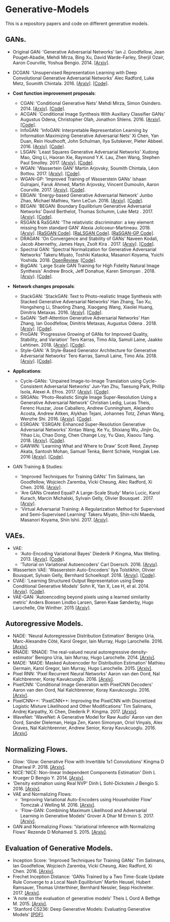 # Generative-Models
This is a repository papers and code on different generative models.

## GANs.
* Original GAN: 'Generative Adversarial Networks' Ian J. Goodfellow, Jean Pouget-Abadie, Mehdi Mirza, Bing Xu, David Warde-Farley, Sherjil Ozair, Aaron Courville, Yoshua Bengio. 2014. [[Arxiv]](https://arxiv.org/pdf/1406.2661.pdf).
* DCGAN: 'Unsupervised Representation Learning with Deep Convolutional Generative Adversarial Networks' Alec Radford, Luke Metz, Soumith Chintala. 2016. [[Arxiv]](https://arxiv.org/abs/1511.06434). [[Code]](https://github.com/AdalbertoCq/Generative-Models/blob/master/GANs/DCGAN.py).

* __Cost function improvement proposals__:
  * CGAN: 'Conditional Generative Nets' Mehdi Mirza, Simon Osindero. 2014. [[Arxiv]](https://arxiv.org/abs/1411.1784). [[Code]]().
  * ACGAN: 'Conditional Image Synthesis With Auxiliary Classifier GANs' Augustus Odena, Christopher Olah, Jonathon Shlens. 2016. [[Arxiv]](https://arxiv.org/abs/1610.09585). [[Code]]().
  * InfoGAN: 'InfoGAN: Interpretable Representation Learning by Information Maximizing Generative Adversarial Nets' Xi Chen, Yan Duan, Rein Houthooft, John Schulman, Ilya Sutskever, Pieter Abbeel. 2016. [[Arxiv]](https://arxiv.org/abs/1606.03657). [[Code]]().
  * LSGAN: 'Least Squares Generative Adversarial Networks' Xudong Mao, Qing Li, Haoran Xie, Raymond Y.K. Lau, Zhen Wang, Stephen Paul Smolley. 2017. [[Arxiv]](https://arxiv.org/abs/1611.04076). [[Code]](https://github.com/AdalbertoCq/Generative-Models/blob/master/GANs/LSGAN.py).
  * WGAN: 'Wassertein GAN' Martin Arjovsky, Soumith Chintala, Léon Bottou. 2017. [[Arxiv]](https://arxiv.org/abs/1701.07875). [[Code]](https://github.com/AdalbertoCq/Generative-Models/blob/master/GANs/WGAN.py).
  * WGAN-GP: 'Improved Training of Wasserstein GANs' Ishaan Gulrajani, Faruk Ahmed, Martin Arjovsky, Vincent Dumoulin, Aaron Courville. 2017. [[Arxiv]](https://arxiv.org/abs/1704.00028). [[Code]](https://github.com/AdalbertoCq/Generative-Models/blob/master/GANs/WGAN_GP.py).
  * EBGAN: 'Energy-based Generative Adversarial Network' Junbo Zhao, Michael Mathieu, Yann LeCun. 2016. [[Arxiv]](https://arxiv.org/abs/1609.03126). [[Code]]().
  * BEGAN: 'BEGAN: Boundary Equilibrium Generative Adversarial Networks' David Berthelot, Thomas Schumm, Luke Metz
. 2017. [[Arxiv]](https://arxiv.org/abs/1703.10717). [[Code]]().
  * RSGAN & RaSGAN: 'The relativistic discriminator: a key element missing from standard GAN' Alexia Jolicoeur-Martineau. 2018. [[Arxiv]](https://arxiv.org/abs/1807.00734). [[RaSGAN Code]](https://github.com/AdalbertoCq/Generative-Models/blob/master/GANs/RaSGAN.py). [[RaLSGAN Code]](https://github.com/AdalbertoCq/Generative-Models/blob/master/GANs/RaLSGAN.py). [[RaSGAN-GP Code]](https://github.com/AdalbertoCq/Generative-Models/blob/master/GANs/RaSGAN_FP.py).
  * DRAGAN: 'On Convergence and Stability of GANs' Naveen Kodali, Jacob Abernethy, James Hays, Zsolt Kira
. 2017. [[Arxiv]](https://arxiv.org/abs/1705.07215). [[Code]]().
  * Spectral GAN: 'Spectral Normalization for Generative Adversarial Networks' Takeru Miyato, Toshiki Kataoka, Masanori Koyama, Yuichi Yoshida. 2018. [OpenReview](https://openreview.net/forum?id=B1QRgziT-). [[Code]]().
  * BigGAN: 'Large Scale GAN Training for High Fidelity Natural Image Synthesis' Andrew Brock, Jeff Donahue, Karen Simonyan
. 2018. [[Arxiv]](https://arxiv.org/abs/1809.11096). [[Code]]().
  
* __Network changes proposals__:
  * StackGAN: 'StackGAN: Text to Photo-realistic Image Synthesis with Stacked Generative Adversarial Networks' Han Zhang, Tao Xu, Hongsheng Li, Shaoting Zhang, Xiaogang Wang, Xiaolei Huang, Dimitris Metaxas. 2016. [[Arxiv]](https://arxiv.org/abs/1612.03242). [[Code]]().
  * SaGAN: 'Self-Attention Generative Adversarial Networks' Han Zhang, Ian Goodfellow, Dimitris Metaxas, Augustus Odena
. 2018. [[Arxiv]](https://arxiv.org/abs/1805.08318). [[Code]]().
  * ProGAN: 'Progressive Growing of GANs for Improved Quality, Stability, and Variation' Tero Karras, Timo Aila, Samuli Laine, Jaakko Lehtinen. 2018. [[Arxiv]](https://arxiv.org/abs/1710.10196). [[Code]]().
  * Style-GAN: 'A Style-Based Generator Architecture for Generative Adversarial Networks' Tero Karras, Samuli Laine, Timo Aila. 2018. [[Arxiv]](https://arxiv.org/abs/1812.04948). [[Code]]().
  
* __Applications__:
  * Cycle-GANs: 'Unpaired Image-to-Image Translation using Cycle-Consistent Adversarial Networks' Jun-Yan Zhu, Taesung Park, Phillip Isola, Alexei A. Efros. 2017. [[Arxiv]](https://arxiv.org/abs/1703.10593). [[Code]]().
  * SRGANs: 'Photo-Realistic Single Image Super-Resolution Using a Generative Adversarial Network' Christian Ledig, Lucas Theis, Ferenc Huszar, Jose Caballero, Andrew Cunningham, Alejandro Acosta, Andrew Aitken, Alykhan Tejani, Johannes Totz, Zehan Wang, Wenzhe Shi. 2016. [[Arxiv]](https://arxiv.org/abs/1609.04802). [[Code]]().
  * ESRGAN: 'ESRGAN: Enhanced Super-Resolution Generative Adversarial Networks' Xintao Wang, Ke Yu, Shixiang Wu, Jinjin Gu, Yihao Liu, Chao Dong, Chen Change Loy, Yu Qiao, Xiaoou Tang. 2018. [[Arxiv]](https://arxiv.org/abs/1809.00219). [[Code]]().
  * GAWWN: 'Learning What and Where to Draw' Scott Reed, Zeynep Akata, Santosh Mohan, Samuel Tenka, Bernt Schiele, Honglak Lee. 2016 [[Arxiv]](https://arxiv.org/abs/1610.02454). [[Code]]().

* GAN Training & Studies:
  * 'Improved Techniques for Training GANs' Tim Salimans, Ian Goodfellow, Wojciech Zaremba, Vicki Cheung, Alec Radford, Xi Chen. 2016. [[Arxiv]](https://arxiv.org/abs/1606.03498).
  * 'Are GANs Created Equal? A Large-Scale Study' Mario Lucic, Karol Kurach, Marcin Michalski, Sylvain Gelly, Olivier Bousquet
. 2017. [[Arxiv]](https://arxiv.org/abs/1711.10337).
  * 'Virtual Adversarial Training: A Regularization Method for Supervised and Semi-Supervised Learning' Takeru Miyato, Shin-ichi Maeda, Masanori Koyama, Shin Ishii. 2017. [[Arxiv]](https://arxiv.org/abs/1704.03976).
   

## VAEs.
* VAE: 
    * 'Auto-Encoding Variational Bayes' Diederik P Kingma, Max Welling. 2013. [[Arvix]](arxiv.org/abs/1312.6114). [[Code]]().
    * 'Tutorial on Variational Autoencoders' Carl Doersch. 2016. [[Arvix]](https://arxiv.org/abs/1606.05908).
* Wassertein VAE: 'Wasserstein Auto-Encoders' Ilya Tolstikhin, Olivier Bousquet, Sylvain Gelly, Bernhard Schoelkopf. 2018. [[Arvix]](https://arxiv.org/pdf/1711.01558.pdf). [[Code]]().
* CVAE: 'Learning Structured Output Representation using Deep Conditional Generative Models' Sohn K, Yan X, Lee H, et al. 2014. [[Arvix]](https://papers.nips.cc/paper/5775-learning-structured-output-representation-using-deep-conditional-generative-models). [[Code]]().
* VAE-GAN: 'Autoencoding beyond pixels using a learned similarity metric' Anders Boesen Lindbo Larsen, Søren Kaae Sønderby, Hugo Larochelle, Ole Winther. 2015 [[Arxiv]](https://arxiv.org/abs/1512.09300).
 

## Autoregressive Models.
* NADE: 'Neural Autoregressive Distribution Estimation' Benigno Uria, Marc-Alexandre Côté, Karol Gregor, Iain Murray, Hugo Larochelle. 2016. [[Arxiv]](https://arxiv.org/abs/1605.02226).
* RNADE: 'RNADE: The real-valued neural autoregressive density-estimator' Benigno Uria, Iain Murray, Hugo Larochelle. 2014. [[Arxiv]](https://arxiv.org/abs/1306.0186).
* MADE: 'MADE: Masked Autoencoder for Distribution Estimation' Mathieu Germain, Karol Gregor, Iain Murray, Hugo Larochelle. 2015. [[Arxiv]](https://arxiv.org/abs/1502.03509).
* Pixel RNN: 'Pixel Recurrent Neural Networks' Aaron van den Oord, Nal Kalchbrenner, Koray Kavukcuoglu. 2016. [[Arxiv]](https://arxiv.org/abs/1601.06759).
* PixelCNN: 'Conditional Image Generation with PixelCNN Decoders' Aaron van den Oord, Nal Kalchbrenner, Koray Kavukcuoglu. 2016. [[Arxiv]](https://arxiv.org/abs/1606.05328).
* PixelCNN++: 'PixelCNN++: Improving the PixelCNN with Discretized Logistic Mixture Likelihood and Other Modifications' Tim Salimans, Andrej Karpathy, Xi Chen, Diederik P. Kingma. 2017. [[Arxiv]](https://arxiv.org/abs/1701.05517).
* WaveNet: 'WaveNet: A Generative Model for Raw Audio' Aaron van den Oord, Sander Dieleman, Heiga Zen, Karen Simonyan, Oriol Vinyals, Alex Graves, Nal Kalchbrenner, Andrew Senior, Koray Kavukcuoglu. 2016. [[Arxiv]](https://arxiv.org/pdf/1609.03499.pdf).


## Normalizing Flows.
* Glow: 'Glow: Generative Flow with Invertible 1x1 Convolutions' Kingma D Dhariwal P. 2018. [[Arxiv]](https://arxiv.org/abs/1807.03039).
* NICE:'NICE: Non-linear Independent Components Estimation' Dinh L Krueger D Bengio Y. 2014. [[Arxiv]](https://arxiv.org/abs/1410.8516).
* 'Density estimation using Real NVP' Dinh L Sohl-Dickstein J Bengio S. 2016. [[Arxiv]](https://arxiv.org/abs/1605.08803).
* VAE and Normalizing Flows:
  * 'Improving Variational Auto-Encoders using Householder Flow' Tomczak J Welling M. 2016. [[Arxiv]](https://arxiv.org/abs/1611.09630).
  * 'Flow-GAN: Combining Maximum Likelihood and Adversarial Learning in Generative Models' Grover A Dhar M Ermon S. 2017. [[Arxiv]](https://arxiv.org/abs/1505.05770).
* GAN and Normalizing Flows: 'Variational Inference with Normalizing Flows' Rezende D Mohamed S. 2015. [[Arxiv]](https://arxiv.org/abs/1705.08868).

## Evaluation of Generative Models.
* Inception Score: 'Improved Techniques for Training GANs' Tim Salimans, Ian Goodfellow, Wojciech Zaremba, Vicki Cheung, Alec Radford, Xi Chen. 2016. [[Arxiv]](https://arxiv.org/abs/1606.03498). 
* Frechet Inception Distance: 'GANs Trained by a Two Time-Scale Update Rule Converge to a Local Nash Equilibrium' Martin Heusel, Hubert Ramsauer, Thomas Unterthiner, Bernhard Nessler, Sepp Hochreiter. 2017. [[Arxiv]](https://arxiv.org/abs/1706.08500). 
* 'A note on the evaluation of generative models' Theis L Oord A Bethge M. 2015. [[Arxiv]](https://arxiv.org/abs/1511.01844).
* 'Stanford CS236: Deep Generative Models: Evaluating Generative Models' [[PDF]](http://cs236.stanford.edu/assets/slides/cs236_lecture11.pdf).
